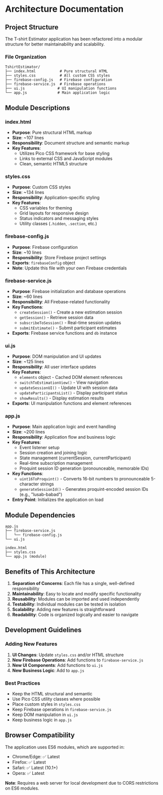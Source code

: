 # Architecture Documentation

## Project Structure

The T-shirt Estimator application has been refactored into a modular structure for better maintainability and scalability.

### File Organization

```
TshirtEstimator/
├── index.html           # Pure structural HTML
├── styles.css           # All custom CSS styles
├── firebase-config.js   # Firebase configuration
├── firebase-service.js  # Firebase operations
├── ui.js               # UI manipulation functions
└── app.js              # Main application logic
```

## Module Descriptions

### index.html
- **Purpose**: Pure structural HTML markup
- **Size**: ~107 lines
- **Responsibility**: Document structure and semantic markup
- **Key Features**:
  - Utilizes Pico CSS framework for base styling
  - Links to external CSS and JavaScript modules
  - Clean, semantic HTML5 structure

### styles.css
- **Purpose**: Custom CSS styles
- **Size**: ~134 lines
- **Responsibility**: Application-specific styling
- **Key Features**:
  - CSS variables for theming
  - Grid layouts for responsive design
  - Status indicators and messaging styles
  - Utility classes (`.hidden`, `.section`, etc.)

### firebase-config.js
- **Purpose**: Firebase configuration
- **Size**: ~10 lines
- **Responsibility**: Store Firebase project settings
- **Exports**: `firebaseConfig` object
- **Note**: Update this file with your own Firebase credentials

### firebase-service.js
- **Purpose**: Firebase initialization and database operations
- **Size**: ~60 lines
- **Responsibility**: All Firebase-related functionality
- **Key Functions**:
  - `createSession()` - Create a new estimation session
  - `getSession()` - Retrieve session data
  - `subscribeToSession()` - Real-time session updates
  - `submitEstimate()` - Submit participant estimates
- **Exports**: Firebase service functions and `db` instance

### ui.js
- **Purpose**: DOM manipulation and UI updates
- **Size**: ~125 lines
- **Responsibility**: All user interface updates
- **Key Features**:
  - `elements` object - Cached DOM element references
  - `switchToEstimationView()` - View navigation
  - `updateSessionUI()` - Update UI with session data
  - `updateParticipantsList()` - Display participant status
  - `showResults()` - Display estimation results
- **Exports**: UI manipulation functions and element references

### app.js
- **Purpose**: Main application logic and event handling
- **Size**: ~200 lines
- **Responsibility**: Application flow and business logic
- **Key Features**:
  - Event listener setup
  - Session creation and joining logic
  - State management (currentSession, currentParticipant)
  - Real-time subscription management
  - Proquint session ID generation (pronounceable, memorable IDs)
- **Key Functions**:
  - `uint16ToProquint()` - Converts 16-bit numbers to pronounceable 5-character strings
  - `generateSessionId()` - Generates proquint-encoded session IDs (e.g., "lusab-babad")
- **Entry Point**: Initializes the application on load

## Module Dependencies

```
app.js
├── firebase-service.js
│   └── firebase-config.js
└── ui.js

index.html
├── styles.css
└── app.js (module)
```

## Benefits of This Architecture

1. **Separation of Concerns**: Each file has a single, well-defined responsibility
2. **Maintainability**: Easy to locate and modify specific functionality
3. **Reusability**: Modules can be imported and used independently
4. **Testability**: Individual modules can be tested in isolation
5. **Scalability**: Adding new features is straightforward
6. **Readability**: Code is organized logically and easier to navigate

## Development Guidelines

### Adding New Features

1. **UI Changes**: Update `styles.css` and/or HTML structure
2. **New Firebase Operations**: Add functions to `firebase-service.js`
3. **New UI Components**: Add functions to `ui.js`
4. **New Business Logic**: Add to `app.js`

### Best Practices

- Keep the HTML structural and semantic
- Use Pico CSS utility classes where possible
- Place custom styles in `styles.css`
- Keep Firebase operations in `firebase-service.js`
- Keep DOM manipulation in `ui.js`
- Keep business logic in `app.js`

## Browser Compatibility

The application uses ES6 modules, which are supported in:
- Chrome/Edge: ✅ Latest
- Firefox: ✅ Latest
- Safari: ✅ Latest (10.1+)
- Opera: ✅ Latest

**Note**: Requires a web server for local development due to CORS restrictions on ES6 modules.
